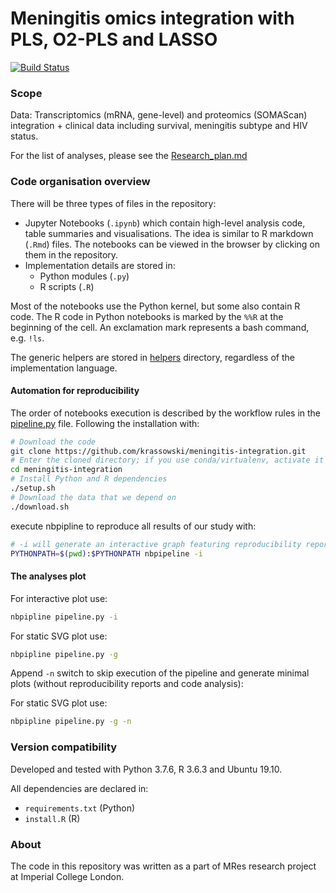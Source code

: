 # Meningitis omics integration with PLS, O2-PLS and LASSO

[![Build Status](https://travis-ci.org/krassowski/meningitis-integration.svg?branch=master)](https://travis-ci.org/krassowski/meningitis-integration)


### Scope

Data: Transcriptomics (mRNA, gene-level) and proteomics (SOMAScan) integration + clinical data including survival, meningitis subtype and HIV status.

For the list of analyses, please see the [Research_plan.md](Research_plan.md)

### Code organisation overview

There will be three types of files in the repository:
 - Jupyter Notebooks (`.ipynb`) which contain high-level analysis code, table summaries and visualisations.
  The idea is similar to R markdown (`.Rmd`) files.
  The notebooks can be viewed in the browser by clicking on them in the repository.
 - Implementation details are stored in:
   - Python modules (`.py`)
   - R scripts (`.R`)

Most of the notebooks use the Python kernel, but some also contain R code. The R code in Python notebooks is marked by the `%%R` at the beginning of the cell. An exclamation mark represents a bash command, e.g. `!ls`.

The generic helpers are stored in [helpers](helpers) directory, regardless of the implementation language.


#### Automation for reproducibility

The order of notebooks execution is described by the workflow rules in the [pipeline.py](pipeline.py) file.
Following the installation with:

```bash
# Download the code
git clone https://github.com/krassowski/meningitis-integration.git
# Enter the cloned directory; if you use conda/virtualenv, activate it now
cd meningitis-integration
# Install Python and R dependencies
./setup.sh
# Download the data that we depend on
./download.sh
```

execute nbpipline to reproduce all results of our study with:

```bash
# -i will generate an interactive graph featuring reproducibility reports
PYTHONPATH=$(pwd):$PYTHONPATH nbpipeline -i
```

#### The analyses plot

For interactive plot use:
```bash
nbpipline pipeline.py -i
```

For static SVG plot use:
```bash
nbpipline pipeline.py -g
```

Append `-n` switch to skip execution of the pipeline and generate minimal plots (without reproducibility reports and code analysis):

For static SVG plot use:
```bash
nbpipline pipeline.py -g -n
```

### Version compatibility

Developed and tested with Python 3.7.6, R 3.6.3 and Ubuntu 19.10.

All dependencies are declared in:

  - `requirements.txt` (Python)
  - `install.R` (R)


### About

The code in this repository was written as a part of MRes research project at Imperial College London.
